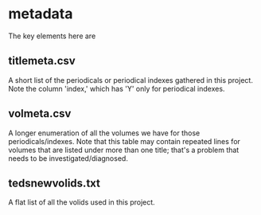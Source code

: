 metadata
========

The key elements here are

titlemeta.csv
-------------

A short list of the periodicals or periodical indexes gathered in this project. Note the column 'index,' which has 'Y' only for periodical indexes.

volmeta.csv
-----------

A longer enumeration of all the volumes we have for those periodicals/indexes. Note that this table may contain repeated lines for volumes that are listed under more than one title; that's a problem that needs to be investigated/diagnosed.

tedsnewvolids.txt
-----------------

A flat list of all the volids used in this project.
